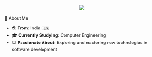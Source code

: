 <h1 align="center">
    <img src="https://readme-typing-svg.herokuapp.com/?font=Righteous&size=35&center=true&vCenter=true&width=500&height=70&duration=4000&lines=Hi+There!+👋;+I'm+Shifa!;" />
</h1>

 🌟 About Me
- 🌏 **From**: India 🇮🇳  
- 🎓 **Currently Studying**: Computer Engineering  
- 💻 **Passionate About**: Exploring and mastering new technologies in software development

  
